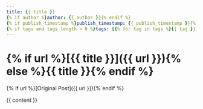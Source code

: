 ```yaml
---
title: {{ title }}
{% if author %}author: {{ author }}{% endif %}
{% if publish_timestamp %}publish_timestamp: {{ publish_timestamp }}{% endif %}
{% if tags and tags.length > 0 %}tags: [{% for tag in tags %}{{ tag }},{% endfor %}]{% endif %}
---
```

# {% if url %}[{{ title }}]({{ url }}){% else %}{{ title }}{% endif %}
{% if url %}[Original Post]({{ url }}){% endif %}

{{ content }}